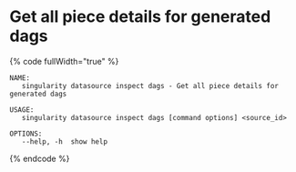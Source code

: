 # Get all piece details for generated dags

{% code fullWidth="true" %}
```
NAME:
   singularity datasource inspect dags - Get all piece details for generated dags

USAGE:
   singularity datasource inspect dags [command options] <source_id>

OPTIONS:
   --help, -h  show help
```
{% endcode %}
